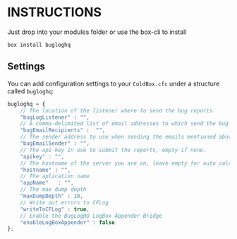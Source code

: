 INSTRUCTIONS
============
Just drop into your modules folder or use the box-cli to install

`box install bugloghq`

## Settings
You can add configuration settings to your `ColdBox.cfc` under a structure called `bugloghq`:

```js
bugloghq = {
    // The location of the listener where to send the bug reports
    "bugLogListener" : "",
    // A comma-delimited list of email addresses to which send the bug reports in case
    "bugEmailRecipients" :  "",
    // The sender address to use when sending the emails mentioned above.
    "bugEmailSender" : "",
    // The api key in use to submit the reports, empty if none.
    "apikey" : "",
    // The hostname of the server you are on, leave empty for auto calculated
    "hostname" : "",
    // The aplication name
    "appName"   : "",
    // The max dump depth
    "maxDumpDepth" : 10,
    // Write out errors to CFLog
    "writeToCFLog" : true,
    // Enable the BugLogHQ LogBox Appender Bridge
    "enableLogBoxAppender" : false
};
```